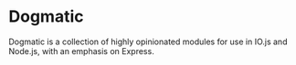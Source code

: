 # Dogmatic

Dogmatic is a collection of highly opinionated modules for use in IO.js and Node.js, with an emphasis on Express.
